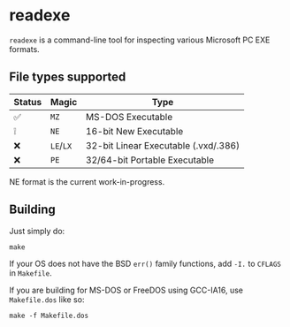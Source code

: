 # readexe

`readexe` is a command-line tool for inspecting various Microsoft PC EXE formats.

## File types supported

|Status|Magic|Type|
|-|-|-|
|✅|`MZ`|MS-DOS Executable|
|❕|`NE`|16-bit New Executable|
|❌|`LE`/`LX`|32-bit Linear Executable (.vxd/.386)|
|❌|`PE`|32/64-bit Portable Executable|

NE format is the current work-in-progress.

## Building

Just simply do:

```
make
```

If your OS does not have the BSD `err()` family functions, add `-I.` to `CFLAGS` in `Makefile`. 

If you are building for MS-DOS or FreeDOS using GCC-IA16, use `Makefile.dos` like so: 

```
make -f Makefile.dos
```